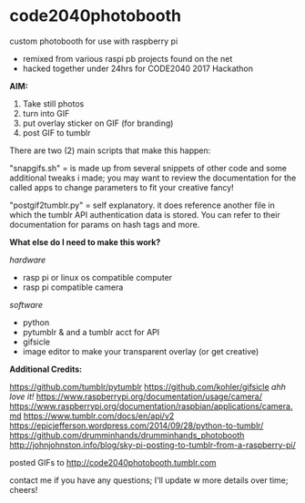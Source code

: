 # code2040photobooth
custom photobooth for use with raspberry pi
- remixed from various raspi pb projects found on the net
- hacked together under 24hrs for CODE2040 2017 Hackathon

**AIM:**

1) Take still photos
2) turn into GIF
3) put overlay sticker on GIF (for branding)
4) post GIF to tumblr


There are two (2) main scripts that make this happen:

"snapgifs.sh" = is made up from several snippets of other code and some additional tweaks i made; 
you may want to review the documentation for the called apps to change parameters to fit your creative fancy!

"postgif2tumblr.py" = self explanatory. 
it does reference another file in which the tumblr API authentication data is stored. 
You can refer to their documentation for params on hash tags and more.

**What else do I need to make this work?**

_hardware_
- rasp pi or linux os compatible computer
- rasp pi compatible camera

_software_
- python
- pytumblr & and a tumblr acct for API
- gifsicle
- image editor to make your transparent overlay (or get creative)


**Additional Credits:**

https://github.com/tumblr/pytumblr
https://github.com/kohler/gifsicle *ahh love it!*
https://www.raspberrypi.org/documentation/usage/camera/
https://www.raspberrypi.org/documentation/raspbian/applications/camera.md
https://www.tumblr.com/docs/en/api/v2
https://epicjefferson.wordpress.com/2014/09/28/python-to-tumblr/
https://github.com/drumminhands/drumminhands_photobooth
http://johnjohnston.info/blog/sky-pi-posting-to-tumblr-from-a-raspberry-pi/

posted GIFs to http://code2040photobooth.tumblr.com

contact me if you have any questions; 
I'll update w more details over time; cheers!
